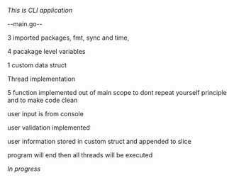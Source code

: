 *This is CLI application*

--main.go--

3 imported packages, fmt, sync and time,

4 pacakage level variables

1 custom data struct

Thread implementation

5 function implemented out of main scope to dont repeat yourself principle and to make code clean

user input is from console

user validation implemented

user information stored in custom struct and appended to slice

program will end then all threads will be executed

*In progress*
